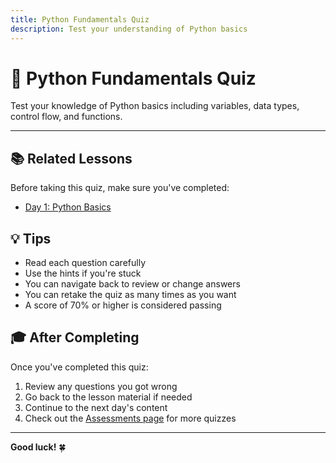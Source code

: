 ```yaml
---
title: Python Fundamentals Quiz
description: Test your understanding of Python basics
---
```


# 🎯 Python Fundamentals Quiz

Test your knowledge of Python basics including variables, data types, control flow, and functions.

<script src="../../js/python-basics-data.js"></script>
<script src="../../js/quiz-system.js"></script>

<div id="python-basics-quiz" data-quiz-id="python-basics"></div>

<script>
// Manual initialization with retry logic
(function() {
  let attempts = 0;
  const maxAttempts = 10;
  
  function tryInitQuiz() {
    attempts++;
    
    if (window.QuizRenderer && window.quizData && window.quizData['python-basics']) {
      const container = document.getElementById('python-basics-quiz');
      if (container && !container.querySelector('.quiz-container')) {
        console.log('✓ Initializing Python Basics Quiz');
        new QuizRenderer(window.quizData['python-basics'], 'python-basics-quiz');
      }
    } else if (attempts < maxAttempts) {
      // Try again in 100ms
      setTimeout(tryInitQuiz, 100);
    } else {
      console.error('Failed to load quiz after', maxAttempts, 'attempts');
      console.log('QuizRenderer:', typeof window.QuizRenderer);
      console.log('quizData:', window.quizData);
    }
  }
  
  // Start trying to initialize
  if (document.readyState === 'loading') {
    document.addEventListener('DOMContentLoaded', tryInitQuiz);
  } else {
    tryInitQuiz();
  }
})();
</script>

---

## 📚 Related Lessons

Before taking this quiz, make sure you've completed:

- [Day 1: Python Basics](../day1/01-python-basics.md)

## 💡 Tips

- Read each question carefully
- Use the hints if you're stuck
- You can navigate back to review or change answers
- You can retake the quiz as many times as you want
- A score of 70% or higher is considered passing

## 🎓 After Completing

Once you've completed this quiz:

1. Review any questions you got wrong
2. Go back to the lesson material if needed
3. Continue to the next day's content
4. Check out the [Assessments page](../assessments.md) for more quizzes

---

**Good luck!** 🍀

